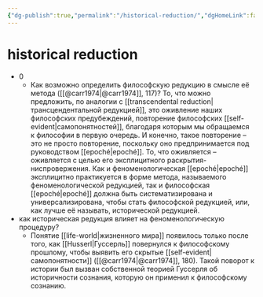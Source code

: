 ```yaml
---
{"dg-publish":true,"permalink":"/historical-reduction/","dgHomeLink":false,"dgPassFrontmatter":false}
---
```


# historical reduction
- 0
	- Как возможно определить философскую редукцию в смысле её метода ([[@carr1974|@carr1974]], 117)? То, что можно предложить, по аналогии с [[transcendental reduction|трансцендентальной редукцией]], это оживление наших философских предубеждений, повторение философских [[self-evident|самопонятностей]], благодаря которым мы обращаемся к философии в первую очередь. И конечно, такое повторение – это не просто повторение, поскольку оно предпринимается под руководством [[epoché|epoché]]. То, что оживляется – оживляется с целью его эксплицитного раскрытия-ниспровержения. Как и феноменологическая [[epoché|epoché]] эксплицитно практикуется в форме метода, называемого феноменологической редукцией, так и философская [[epoché|epoché]] должна быть систематизирована и универсализирована, чтобы стать философской редукцией, или, как лучше её называть, исторической редукцией.
- как историческая редукция влияет на феноменологическую процедуру?
	- Понятие [[life-world|жизненного мира]] появилось только после того, как [[Husserl|Гуссерль]] повернулся к философскому прошлому, чтобы выявить его скрытые [[self-evident|самопонятности]] ([[@carr1974|@carr1974]], 180). Такой поворот к истории был вызван собственной теорией Гуссерля об историчности сознания, которую он применил к философскому сознанию.
